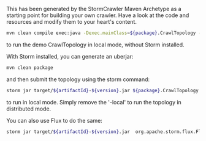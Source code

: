 This has been generated by the StormCrawler Maven Archetype as a starting point for building your own crawler.
Have a look at the code and resources and modify them to your heart's content. 

``` sh
mvn clean compile exec:java -Dexec.mainClass=${package}.CrawlTopology -Dexec.args="-conf crawler-conf.yaml -local"
```
to run the demo CrawlTopology in local mode, without Storm installed.

With Storm installed, you can generate an uberjar:

``` sh
mvn clean package
```

and then submit the topology using the storm command:

``` sh
storm jar target/${artifactId}-${version}.jar ${package}.CrawlTopology -conf crawler-conf.yaml -local
```

to run in local mode. Simply remove the '-local' to run the topology in distributed mode.

You can also use Flux to do the same:

``` sh
storm jar target/${artifactId}-${version}.jar  org.apache.storm.flux.Flux --local crawler.flux
```
